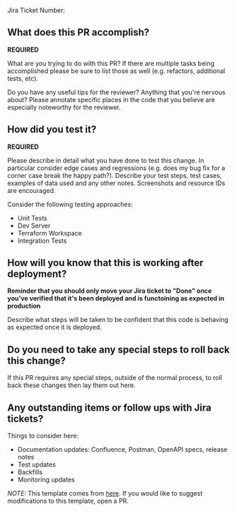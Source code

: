 Jira Ticket Number:

## What does this PR accomplish?

**REQUIRED**

What are you trying to do with this PR? If there are multiple tasks being accomplished please be
sure to list those as well (e.g. refactors, additional tests, etc).

Do you have any useful tips for the reviewer? Anything that you're nervous about? Please annotate specific places in the code that you believe are especially noteworthy for the reviewer.

## How did you test it?

**REQUIRED**

Please describe in detail what you have done to test this change. In particular consider edge cases
and regressions (e.g. does my bug fix for a corner case break the happy path?). Describe your test steps, test
cases, examples of data used and any other notes. Screenshots and resource IDs are encouraged.

Consider the following testing approaches:

- Unit Tests
- Dev Server
- Terraform Workspace
- Integration Tests

## How will you know that this is working after deployment?

**Reminder that you should only move your Jira ticket to "Done" once you've verified that it's been deployed and is functoining as expected in production**

Describe what steps will be taken to be confident that this code is behaving as expected once it is
deployed.

## Do you need to take any special steps to roll back this change?

If this PR requires any special steps, outside of the normal process, to roll back these changes then lay them out here.

## Any outstanding items or follow ups with Jira tickets?

Things to consider here:

- Documentation updates: Confluence, Postman, OpenAPI specs, release notes
- Test updates
- Backfills
- Monitoring updates

_NOTE:_ This template comes from [here](https://github.com/zeus-health/.github/blob/main/PULL_REQUEST_TEMPLATE.md).
If you would like to suggest modifications to this template, open a PR.
